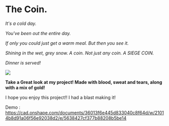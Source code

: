 # The Coin.

_It's a cold day._

_You've been out the entire day._

_If only you could just get a warm meal. But then you see it._ 

_Shining in the wet, grey snow. A coin. Not just any coin. A SIEGE COIN._

_Dinner is served!_

![]("Screenshot20%2025-10-0620%080305.png")

**Take a Great look at my project! Made with blood, sweat and tears, along with a mix of gold!**

I hope you enjoy this project!! I had a blast making it!

Demo : https://cad.onshape.com/documents/36013f6e445d833040c8f64d/w/21014b8d91a06f56e92038d2/e/5638427cf377b88208b5be14
